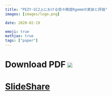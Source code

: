 ```yaml
---
title: "PEZY-SC2上における倍々精度Rgemmの実装と評価"
images: [images/logo.png]

date: 2020-02-19

emoji: true
mathjax: true
tags: ["paper"]
---
```


# Download PDF [![](https://storage.googleapis.com/numa_blog/etc/icon_pdf.png)][1] 

[1]: https://storage.googleapis.com/numa_blog/publications/JSIAM_OS2018.pdf

# [SlideShare][pzqd-slide]

[pzqd-slide]: https://www.slideshare.net/hishinuma/pezysc2rgemm
